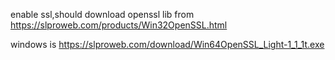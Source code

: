

enable ssl,should download openssl lib from https://slproweb.com/products/Win32OpenSSL.html

windows is https://slproweb.com/download/Win64OpenSSL_Light-1_1_1t.exe